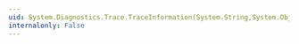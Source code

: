 ```yaml
---
uid: System.Diagnostics.Trace.TraceInformation(System.String,System.Object[])
internalonly: False
---
```

